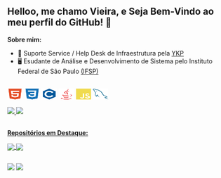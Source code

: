 ## Helloo, me chamo Vieira, e Seja Bem-Vindo ao meu perfil do GitHub! 💙

**Sobre mim:**

- 💼 Suporte Service / Help Desk de Infraestrutura pela [YKP](https://www.ykp.com.br/)
-  🖥 Esudante de Análise e Desenvolvimento de Sistema pelo Instituto Federal de São Paulo [(IFSP)](https://spo.ifsp.edu.br/)


<div style="display: inline_block"><br>
  <img align="center" alt="Html" height="25" width="35" src="https://raw.githubusercontent.com/devicons/devicon/master/icons/html5/html5-plain.svg">
  <img align="center" alt="Css" height="25" width="35" src="https://raw.githubusercontent.com/devicons/devicon/master/icons/css3/css3-plain.svg">
  <img align="center" alt="Css" height="25" width="35" src="https://raw.githubusercontent.com/devicons/devicon/master/icons/c/c-plain.svg">
  <img align="center" alt="Java" height="25" width="35" src="https://raw.githubusercontent.com/devicons/devicon/master/icons/java/java-plain.svg">
  <img align="center" alt="JavaScript" height="25" width="35" src="https://raw.githubusercontent.com/devicons/devicon/master/icons/javascript/javascript-plain.svg">
  <img align="center" alt="Sql" height="25" width="35" src="https://raw.githubusercontent.com/devicons/devicon/master/icons/mysql/mysql-plain.svg">  
</div>

<br>

<div>
  <a href="https://github.com/VieiraSantosz">
  <img height="180em" src="https://github-readme-stats.vercel.app/api?username=VieiraSantosz&show_icons=true&theme=algolia &include_all_commits=true&hide_border=true"/>
  <img height="180em" src="https://github-readme-stats.vercel.app/api/top-langs/?username=VieiraSantosz&layout=compact&langs_count=7&theme=gotham&hide_border=true"/>
</div>
  
  <br/>
  

**Repositórios em Destaque:**

<a href="https://github.com/VieiraSantosz/ProjetoKiBeleza">
  <img align="center" src="https://github-readme-stats.vercel.app/api/pin/?username=VieiraSantosz&repo=ProjetoKiBeleza&theme=dark&hide_border=true" />
</a>
<a href="https://github.com/VieiraSantosz/ProjetoRsFotografia">
  <img align="center" src="https://github-readme-stats.vercel.app/api/pin/?username=VieiraSantosz&repo=ProjetoRsFotografia&theme=gotham&hide_border=true" />
</a>
  
  
##
  
<div>
  <a href="https://www.linkedin.com/in/wesley-vieira-014681205/" target="_blank"><img src="https://img.shields.io/badge/-LinkedIn-%230077B5?style=for-the-badge&logo=linkedin&logoColor=white" target="_blank"></a> 
  <a href = "mailto:wesleyv760@gmail.com"> <img src="https://img.shields.io/badge/Gmail-D14836?style=for-the-badge&logo=gmail&logoColor=white"></a>
</div>  

